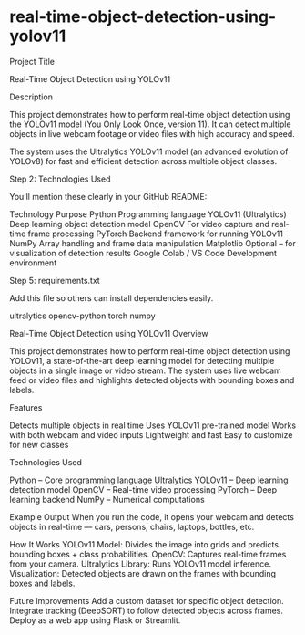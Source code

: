 # real-time-object-detection-using-yolov11

 Project Title

Real-Time Object Detection using YOLOv11

 Description

This project demonstrates how to perform real-time object detection using the YOLOv11 model (You Only Look Once, version 11).
It can detect multiple objects in live webcam footage or video files with high accuracy and speed.

The system uses the Ultralytics YOLOv11 model (an advanced evolution of YOLOv8) for fast and efficient detection across multiple object classes.

Step 2: Technologies Used

You’ll mention these clearly in your GitHub README:

Technology	Purpose
Python	Programming language
YOLOv11 (Ultralytics)	Deep learning object detection model
OpenCV	For video capture and real-time frame processing
PyTorch	Backend framework for running YOLOv11
NumPy	Array handling and frame data manipulation
Matplotlib	Optional – for visualization of detection results
Google Colab / VS Code	Development environment





 Step 5: requirements.txt

Add this file so others can install dependencies easily.

ultralytics
opencv-python
torch
numpy


 Real-Time Object Detection using YOLOv11
 Overview

This project demonstrates how to perform real-time object detection using YOLOv11, a state-of-the-art deep learning model for detecting multiple objects in a single image or video stream.
The system uses live webcam feed or video files and highlights detected objects with bounding boxes and labels.

 Features

Detects multiple objects in real time
Uses YOLOv11 pre-trained model
Works with both webcam and video inputs
Lightweight and fast
Easy to customize for new classes

 Technologies Used

Python – Core programming language
Ultralytics YOLOv11 – Deep learning detection model
OpenCV – Real-time video processing
PyTorch – Deep learning backend
NumPy – Numerical computations


 Example Output
When you run the code, it opens your webcam and detects objects in real-time — cars, persons, chairs, laptops, bottles, etc.

 How It Works
YOLOv11 Model: Divides the image into grids and predicts bounding boxes + class probabilities.
OpenCV: Captures real-time frames from your camera.
Ultralytics Library: Runs YOLOv11 model inference.
Visualization: Detected objects are drawn on the frames with bounding boxes and labels.

 Future Improvements
Add a custom dataset for specific object detection.
Integrate tracking (DeepSORT) to follow detected objects across frames.
Deploy as a web app using Flask or Streamlit.
